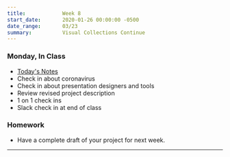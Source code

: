 ```yaml
---
title:            Week 8
start_date:       2020-01-26 00:00:00 -0500
date_range:       03/23
summary:          Visual Collections Continue
---
```


### Monday, In Class

- [Today's Notes](https://paper.dropbox.com/doc/Week-8-First-Remote-Class--AwrYMNvvldVNeWoJRAqDYzoxAQ-FDn6ANmgPrrbYXzA8WANy)
- Check in about coronavirus
- Check in about presentation designers and tools
- Review revised project description
- 1 on 1 check ins
- Slack check in at end of class


### Homework

- Have a complete draft of your project for next week.

---
